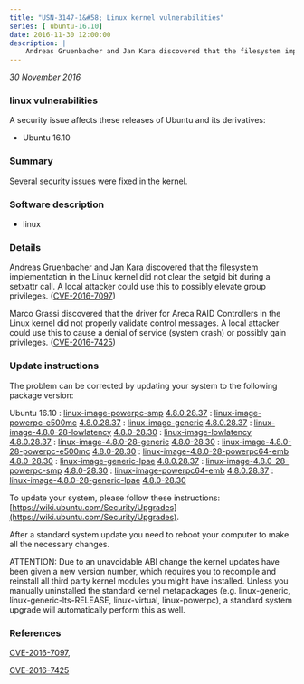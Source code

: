```yaml
---
title: "USN-3147-1&#58; Linux kernel vulnerabilities"
series: [ ubuntu-16.10]
date: 2016-11-30 12:00:00
description: |
    Andreas Gruenbacher and Jan Kara discovered that the filesystem implementation in the Linux kernel did not clear the setgid bit during a setxattr call. A local attacker could use this to possibly elevate group privileges. ([CVE-2016-7097](http://people.ubuntu.com/~ubuntu-security/cve/CVE-2016-7097))
--- 
```

 
 

*30 November 2016*

### linux vulnerabilities

A security issue affects these releases of Ubuntu and its derivatives:

* Ubuntu 16.10

### Summary

Several security issues were fixed in the kernel. 

### Software description

* linux 

### Details

Andreas Gruenbacher and Jan Kara discovered that the filesystem implementation in the Linux kernel did not clear the setgid bit during a setxattr call. A local attacker could use this to possibly elevate group privileges. ([CVE-2016-7097](http://people.ubuntu.com/~ubuntu-security/cve/CVE-2016-7097))

Marco Grassi discovered that the driver for Areca RAID Controllers in the Linux kernel did not properly validate control messages. A local attacker could use this to cause a denial of service (system crash) or possibly gain privileges. ([CVE-2016-7425](http://people.ubuntu.com/~ubuntu-security/cve/CVE-2016-7425)) 

### Update instructions

The problem can be corrected by updating your system to the following package version:

Ubuntu 16.10
 : [linux-image-powerpc-smp](https://launchpad.net/ubuntu/+source/linux) <span> [4.8.0.28.37](https://launchpad.net/ubuntu/+source/linux/4.8.0-28.30) </span> 
 : [linux-image-powerpc-e500mc](https://launchpad.net/ubuntu/+source/linux) <span> [4.8.0.28.37](https://launchpad.net/ubuntu/+source/linux/4.8.0-28.30) </span> 
 : [linux-image-generic](https://launchpad.net/ubuntu/+source/linux) <span> [4.8.0.28.37](https://launchpad.net/ubuntu/+source/linux/4.8.0-28.30) </span> 
 : [linux-image-4.8.0-28-lowlatency](https://launchpad.net/ubuntu/+source/linux) <span> [4.8.0-28.30](https://launchpad.net/ubuntu/+source/linux/4.8.0-28.30) </span> 
 : [linux-image-lowlatency](https://launchpad.net/ubuntu/+source/linux) <span> [4.8.0.28.37](https://launchpad.net/ubuntu/+source/linux/4.8.0-28.30) </span> 
 : [linux-image-4.8.0-28-generic](https://launchpad.net/ubuntu/+source/linux) <span> [4.8.0-28.30](https://launchpad.net/ubuntu/+source/linux/4.8.0-28.30) </span> 
 : [linux-image-4.8.0-28-powerpc-e500mc](https://launchpad.net/ubuntu/+source/linux) <span> [4.8.0-28.30](https://launchpad.net/ubuntu/+source/linux/4.8.0-28.30) </span> 
 : [linux-image-4.8.0-28-powerpc64-emb](https://launchpad.net/ubuntu/+source/linux) <span> [4.8.0-28.30](https://launchpad.net/ubuntu/+source/linux/4.8.0-28.30) </span> 
 : [linux-image-generic-lpae](https://launchpad.net/ubuntu/+source/linux) <span> [4.8.0.28.37](https://launchpad.net/ubuntu/+source/linux/4.8.0-28.30) </span> 
 : [linux-image-4.8.0-28-powerpc-smp](https://launchpad.net/ubuntu/+source/linux) <span> [4.8.0-28.30](https://launchpad.net/ubuntu/+source/linux/4.8.0-28.30) </span> 
 : [linux-image-powerpc64-emb](https://launchpad.net/ubuntu/+source/linux) <span> [4.8.0.28.37](https://launchpad.net/ubuntu/+source/linux/4.8.0-28.30) </span> 
 : [linux-image-4.8.0-28-generic-lpae](https://launchpad.net/ubuntu/+source/linux) <span> [4.8.0-28.30](https://launchpad.net/ubuntu/+source/linux/4.8.0-28.30) </span> 

To update your system, please follow these instructions: [https://wiki.ubuntu.com/Security/Upgrades](https://wiki.ubuntu.com/Security/Upgrades).

After a standard system update you need to reboot your computer to make all the necessary changes.

ATTENTION: Due to an unavoidable ABI change the kernel updates have been given a new version number, which requires you to recompile and reinstall all third party kernel modules you might have installed. Unless you manually uninstalled the standard kernel metapackages (e.g. linux-generic, linux-generic-lts-RELEASE, linux-virtual, linux-powerpc), a standard system upgrade will automatically perform this as well. 

### References

 
 [CVE-2016-7097](http://people.ubuntu.com/~ubuntu-security/cve/CVE-2016-7097), 

 [CVE-2016-7425](http://people.ubuntu.com/~ubuntu-security/cve/CVE-2016-7425)
 

